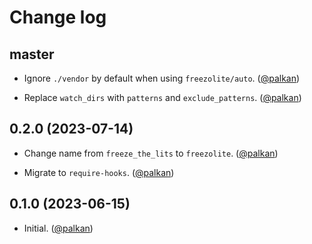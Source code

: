 # Change log

## master

- Ignore `./vendor` by default when using `freezolite/auto`. ([@palkan][])

- Replace `watch_dirs` with `patterns` and `exclude_patterns`. ([@palkan][])

## 0.2.0 (2023-07-14)

- Change name from `freeze_the_lits` to `freezolite`. ([@palkan][])

- Migrate to `require-hooks`. ([@palkan][])

## 0.1.0 (2023-06-15)

- Initial. ([@palkan][])

[@palkan]: https://github.com/palkan
